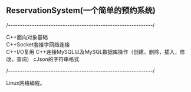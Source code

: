 ## ReservationSystem(一个简单的预约系统)

/-------------------------------------------------------------/

C++面向对象基础                                            
C++Socket套接字网络连接                                    
C++I/O复用
C++连接MySQL以及MySQL数据库操作（创建，删除，插入，修改，查询） 
cJson的字符串格式

/-------------------------------------------------------------/

Linux网络编程。
